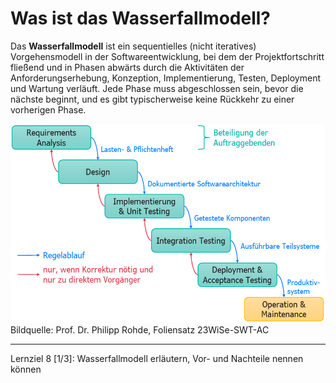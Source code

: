 # Was ist das Wasserfallmodell?

Das **Wasserfallmodell** ist ein sequentielles (nicht iteratives) Vorgehensmodell in der Softwareentwicklung, bei dem der Projektfortschritt fließend und in Phasen abwärts durch die Aktivitäten der Anforderungserhebung, Konzeption, Implementierung, Testen, Deployment und Wartung verläuft. Jede Phase muss abgeschlossen sein, bevor die nächste beginnt, und es gibt typischerweise keine Rückkehr zu einer vorherigen Phase.

![](imgs/Wasserfallmodell.png)
Bildquelle: Prof. Dr. Philipp Rohde, Foliensatz 23WiSe-SWT-AC

---

Lernziel 8 \[1/3\]: Wasserfallmodell erläutern, Vor- und Nachteile nennen können
